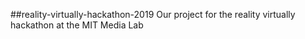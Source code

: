 ##reality-virtually-hackathon-2019
Our project for the reality virtually hackathon at the MIT Media Lab
